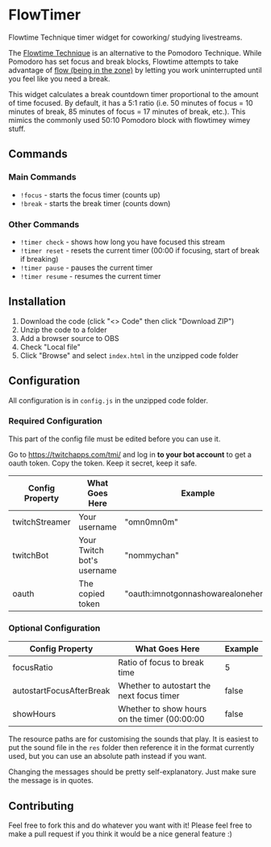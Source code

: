 # FlowTimer
Flowtime Technique timer widget for coworking/ studying livestreams.

The [Flowtime Technique](https://medium.com/@UrgentPigeon/the-flowtime-technique-7685101bd191) is an alternative to the Pomodoro Technique. While Pomodoro has set focus and break blocks, Flowtime attempts to take advantage of [flow (being in the zone)](https://en.wikipedia.org/wiki/Flow_(psychology)) by letting you work uninterrupted until you feel like you need a break.

This widget calculates a break countdown timer proportional to the amount of time focused. By default, it has a 5:1 ratio (i.e. 50 minutes of focus = 10 minutes of break, 85 minutes of focus = 17 minutes of break, etc.). This mimics the commonly used 50:10 Pomodoro block with flowtimey wimey stuff.

## Commands
### Main Commands
- `!focus` - starts the focus timer (counts up)
- `!break` - starts the break timer (counts down)

### Other Commands
- `!timer check` - shows how long you have focused this stream
- `!timer reset` - resets the current timer (00:00 if focusing, start of break if breaking)
- `!timer pause` - pauses the current timer
- `!timer resume` - resumes the current timer

## Installation
1. Download the code (click "<> Code" then click "Download ZIP")
2. Unzip the code to a folder
3. Add a browser source to OBS
  1. Check "Local file"
  2. Click "Browse" and select `index.html` in the unzipped code folder

## Configuration
All configuration is in `config.js` in the unzipped code folder.

### Required Configuration
This part of the config file must be edited before you can use it.

Go to https://twitchapps.com/tmi/ and log in **to your bot account** to get a oauth token. Copy the token. Keep it secret, keep it safe.

| Config Property | What Goes Here             | Example                            |
|-----------------|----------------------------|------------------------------------|
| twitchStreamer  | Your username              | "omn0mn0m"                         |
| twitchBot       | Your Twitch bot's username | "nommychan"                        |
| oauth           | The copied token           | "oauth:imnotgonnashowarealonehere" |

### Optional Configuration

| Config Property          | What Goes Here                               | Example  |
|--------------------------|----------------------------------------------|----------|
| focusRatio               | Ratio of focus to break time                 | 5        |
| autostartFocusAfterBreak | Whether to autostart the next focus timer    | false    |
| showHours                | Whether to show hours on the timer (00:00:00 | false    |

The resource paths are for customising the sounds that play. It is easiest to put the sound file in the `res` folder then reference it in the format currently used, but you can use an absolute path instead if you want.

Changing the messages should be pretty self-explanatory. Just make sure the message is in quotes.

## Contributing
Feel free to fork this and do whatever you want with it! Please feel free to make a pull request if you think it would be a nice general feature :)

